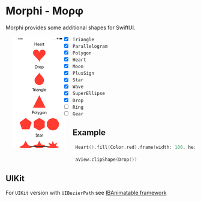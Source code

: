 # Morphi - Μορφ

Morphi provides some additional shapes for SwiftUI.

<img align="left" hspace="20" src="/Example/Screen.png" alt="Screen shot" height="300">

- [x] `Triangle`
- [x] `Parallelogram`
- [x] `Polygon`
- [x] `Heart`
- [x] `Moon`
- [x] `PlusSign`
- [x] `Star`
- [x] `Wave`
- [x] `SuperEllipse`
- [x] `Drop`
- [ ] `Ring`
- [ ] `Gear`

## Example

```swift
 Heart().fill(Color.red).frame(width: 100, height: 100)
 
 aView.clipShape(Drop())
```

## UIKit

For `UIKit` version with `UIBezierPath` see [IBAnimatable framework](https://github.com/IBAnimatable/IBAnimatable/)
